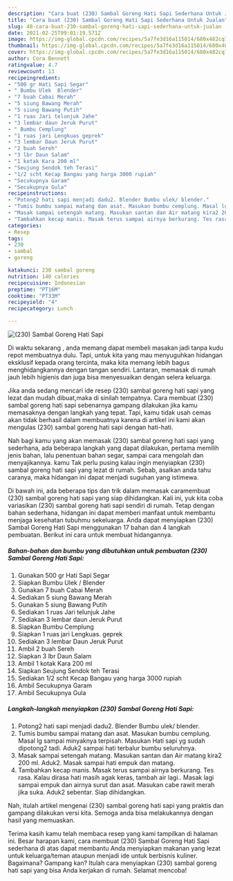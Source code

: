 ```yaml
---
description: "Cara buat (230) Sambal Goreng Hati Sapi Sederhana Untuk Jualan"
title: "Cara buat (230) Sambal Goreng Hati Sapi Sederhana Untuk Jualan"
slug: 48-cara-buat-230-sambal-goreng-hati-sapi-sederhana-untuk-jualan
date: 2021-02-25T09:01:19.571Z
image: https://img-global.cpcdn.com/recipes/5a7fe3d16a115014/680x482cq70/230-sambal-goreng-hati-sapi-foto-resep-utama.jpg
thumbnail: https://img-global.cpcdn.com/recipes/5a7fe3d16a115014/680x482cq70/230-sambal-goreng-hati-sapi-foto-resep-utama.jpg
cover: https://img-global.cpcdn.com/recipes/5a7fe3d16a115014/680x482cq70/230-sambal-goreng-hati-sapi-foto-resep-utama.jpg
author: Cora Bennett
ratingvalue: 4.7
reviewcount: 13
recipeingredient:
- "500 gr Hati Sapi Segar"
- " Bumbu Ulek  Blender"
- "7 buah Cabai Merah"
- "5 siung Bawang Merah"
- "5 siung Bawang Putih"
- "1 ruas Jari telunjuk Jahe"
- "3 lembar daun Jeruk Purut"
- " Bumbu Cemplung"
- "1 ruas jari Lengkuas geprek"
- "3 lembar Daun Jeruk Purut"
- "2 buah Sereh"
- "3 lbr Daun Salam"
- "1 kotak Kara 200 ml"
- "Seujung Sendok teh Terasi"
- "1/2 scht Kecap Bangau yang harga 3000 rupiah"
- "Secukupnya Garam"
- "Secukupnya Gula"
recipeinstructions:
- "Potong2 hati sapi menjadi dadu2. Blender Bumbu ulek/ blender."
- "Tumis bumbu sampai matang dan asat. Masukan bumbu cemplung. Masal lg sampai minyaknya terpisah. Masukan Hati sapi yg sudah dipotong2 tadi. Aduk2 sampai hati terbalur bumbu seluruhnya."
- "Masak sampai setengah matang. Masukan santan dan Air matang kira2 200 ml. Aduk2. Masak sampai hati empuk dan matang."
- "Tambahkan kecap manis. Masak terus sampai airnya berkurang. Tes rasa. Kalau dirasa hati masih agak keras, tambah air lagi.. Masak lagi sampai empuk dan airnya surut dan asat. Masukan cabe rawit merah jika suka. Aduk2 sebentar. Siap dihidangkan."
categories:
- Resep
tags:
- 230
- sambal
- goreng

katakunci: 230 sambal goreng 
nutrition: 140 calories
recipecuisine: Indonesian
preptime: "PT16M"
cooktime: "PT33M"
recipeyield: "4"
recipecategory: Lunch

---
```



![(230) Sambal Goreng Hati Sapi](https://img-global.cpcdn.com/recipes/5a7fe3d16a115014/680x482cq70/230-sambal-goreng-hati-sapi-foto-resep-utama.jpg)

Di waktu  sekarang , anda memang dapat membeli masakan jadi tanpa kudu repot membuatnya dulu. Tapi, untuk kita yang mau menyuguhkan hidangan eksklusif kepada orang tercinta, maka kita memang lebih bagus menghidangkannya dengan tangan sendiri. Lantaran, memasak di rumah jauh lebih higienis dan juga bisa menyesuaikan dengan selera keluarga.

Jika anda sedang mencari ide resep (230) sambal goreng hati sapi yang lezat dan mudah dibuat,maka di sinilah tempatnya. Cara membuat (230) sambal goreng hati sapi  sebenarnya gampang dilakukan jika kamu memasaknya dengan langkah yang tepat. Tapi, kamu tidak usah cemas akan tidak berhasil dalam membuatnya 
karena di artikel ini kami akan mengulas (230) sambal goreng hati sapi dengan hati-hati.  



Nah bagi kamu yang akan memasak (230) sambal goreng hati sapi yang sederhana, ada beberapa langkah yang dapat dilakukan, pertama memilih jenis bahan, lalu penentuan bahan segar, sampai cara mengolah dan menyajikannya. kamu Tak perlu pusing kalau ingin menyiapkan (230) sambal goreng hati sapi yang lezat di rumah. Sebab, asalkan anda  tahu caranya, maka hidangan ini dapat menjadi suguhan yang istimewa.

Di bawah ini, ada beberapa tips dan trik dalam memasak caramembuat (230) sambal goreng hati sapi yang siap dihidangkan. Kali ini, yuk kita coba variasikan (230) sambal goreng hati sapi sendiri di rumah. Tetap dengan bahan sederhana, hidangan ini dapat memberi manfaat untuk membantu menjaga kesehatan tubuhmu sekeluarga. Anda dapat menyiapkan (230) Sambal Goreng Hati Sapi menggunakan 17 bahan dan 4 langkah pembuatan. Berikut ini cara untuk membuat hidangannya.

<!--inarticleads1-->

##### Bahan-bahan dan bumbu yang dibutuhkan untuk pembuatan (230) Sambal Goreng Hati Sapi:

1. Gunakan 500 gr Hati Sapi Segar
1. Siapkan  Bumbu Ulek / Blender
1. Gunakan 7 buah Cabai Merah
1. Sediakan 5 siung Bawang Merah
1. Gunakan 5 siung Bawang Putih
1. Sediakan 1 ruas Jari telunjuk Jahe
1. Sediakan 3 lembar daun Jeruk Purut
1. Siapkan  Bumbu Cemplung
1. Siapkan 1 ruas jari Lengkuas. geprek
1. Sediakan 3 lembar Daun Jeruk Purut
1. Ambil 2 buah Sereh
1. Siapkan 3 lbr Daun Salam
1. Ambil 1 kotak Kara 200 ml
1. Siapkan Seujung Sendok teh Terasi
1. Sediakan 1/2 scht Kecap Bangau yang harga 3000 rupiah
1. Ambil Secukupnya Garam
1. Ambil Secukupnya Gula




<!--inarticleads2-->

##### Langkah-langkah menyiapkan (230) Sambal Goreng Hati Sapi:

1. Potong2 hati sapi menjadi dadu2. Blender Bumbu ulek/ blender.
1. Tumis bumbu sampai matang dan asat. Masukan bumbu cemplung. Masal lg sampai minyaknya terpisah. Masukan Hati sapi yg sudah dipotong2 tadi. Aduk2 sampai hati terbalur bumbu seluruhnya.
1. Masak sampai setengah matang. Masukan santan dan Air matang kira2 200 ml. Aduk2. Masak sampai hati empuk dan matang.
1. Tambahkan kecap manis. Masak terus sampai airnya berkurang. Tes rasa. Kalau dirasa hati masih agak keras, tambah air lagi.. Masak lagi sampai empuk dan airnya surut dan asat. Masukan cabe rawit merah jika suka. Aduk2 sebentar. Siap dihidangkan.




Nah, itulah artikel mengenai  (230) sambal goreng hati sapi  yang praktis dan gampang dilakukan versi kita. Semoga anda bisa melakukannya dengan hasil yang memuaskan. 

Terima kasih kamu telah membaca resep yang kami tampilkan di halaman ini. Besar harapan kami, cara membuat  (230) Sambal Goreng Hati Sapi sederhana di atas dapat membantu Anda menyiapkan makanan yang lezat untuk keluarga/teman ataupun menjadi ide untuk berbisnis kuliner. Bagaimana? Gampang kan? Itulah cara menyiapkan (230) sambal goreng hati sapi yang bisa Anda kerjakan di rumah. Selamat mencoba!


